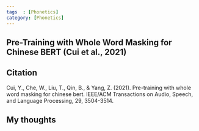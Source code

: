 ```yaml
---
tags  : [Phonetics]
category: [Phonetics]
---
```

## Pre-Training with Whole Word Masking for Chinese BERT (Cui et al., 2021)

## Citation 
Cui, Y., Che, W., Liu, T., Qin, B., & Yang, Z. (2021). Pre-training with whole word masking for chinese bert. IEEE/ACM Transactions on Audio, Speech, and Language Processing, 29, 3504-3514.

## My thoughts

